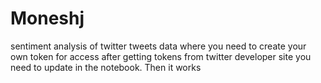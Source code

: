 # Moneshj
sentiment analysis of twitter tweets data 
where you need to create your own token for access 
after getting tokens from twitter developer site you need to update in the notebook.
Then it works
